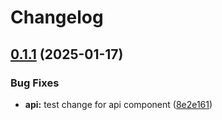 # Changelog

## [0.1.1](https://github.com/ClaytonJY/release-please-demo/compare/api-v0.1.0...api-v0.1.1) (2025-01-17)


### Bug Fixes

* **api:** test change for api component ([8e2e161](https://github.com/ClaytonJY/release-please-demo/commit/8e2e1618d6551158870f7c2d4d8d2545792c5951))
